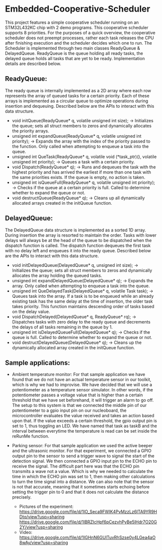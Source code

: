 # Embedded-Cooperative-Scheduler

This project features a simple cooperative scheduler running on an STM32L432KC chip with 2 demo programs. This cooperative scheduler supports 8 priorities. For the purposes of a quick overview, the cooperative scheduler does not preempt processes, rather each task releases the CPU after finishing execution and the scheduler decides which one to run. The Scheduler is implemented through two main classes ReadyQueue & DelayedQueue. ReadyQueue is the queue holding all ready tasks, the delayed queue holds all tasks that are yet to be ready. Implementation details are described below.

## ReadyQueue:

The ready queue is internally implemented as a 2D array where each row represents the array of queued tasks for a certain priority. Each of these arrays is implemented as a circular queue to optimize operations during insertion and dequeuing. Described below are the APIs to interact with this data structure.

* void initQueue(ReadyQueue* q, volatile unsigned int size); -> Initializes the queue; sets all struct members to zeros and dynamically allocates the priority arrays.
* unsigned int expandQueue(ReadyQueue* q, volatile unsigned int priority); -> Expands the array with the index of the priority passed to the function. Only called when attempting to enqueue a task into the queue.
* unsigned int QueTask(ReadyQueue* q, volatile void (*task_ptr)(), volatile unsigned int priority); -> Queues a task with a certain priority.
* void Dispatch(ReadyQueue* q); -> Runs and dequeues the task with the highest priority and has arrived the earliest if more than one task with the same priorities exists. If the queue is empty, no action is taken.
* unsigned int isQueueFull(ReadyQueue* q, volatile unsigned int priority); -> Checks if the queue at a certain priority is full. Called to determine whether to expand the queue or not.
* void destructQueue(ReadyQueue* q); -> Cleans up all dynamically allocated arrays created in the initQueue function.


## DelayedQueue:

The DelayedQueue data structure is implemented as a sorted 1D array. During insertion the array is resorted to maintain the order. Tasks with lower delays will always be at the head of the queue to be dispatched when the dispatch function is called. The dispatch function dequeues the first task with no delay left and enqueues it into the ready queue. Described below are the APIs to interact with this data structure.

* void initDelayedQueue(DelayedQueue* q, unsigned int size); -> Initializes the queue; sets all struct members to zeros and dynamically allocates the array holding the queued tasks.
* unsigned int expandDelayedQueue(DelayedQueue* q); -> Expands the array. Only called when attempting to enqueue a task into the queue.
* unsigned int QueDelayedTask(DelayedQueue* q, volatile Task task); -> Queues task into the array. If a task is to be enqueued while an already existing task has the same delay at the time of insertion, the older task takes priority. This function maintains descending order of tasks based on the delay value.
* void DispatchDelayed(DelayedQueue* q, ReadyQueue* rq); -> Dispatches tasks with zero delay to the ready queue and decrements the delays of all tasks remaining in the queue by 1.
* unsigned int isDelayedQueueFull(DelayedQueue* q); -> Checks if the queue is full. Called to determine whether to expand the queue or not.
* void destructDelayedQueue(DelayedQueue* q); -> Cleans up the dynamically allocated array created in the initQueue function.

## Sample applications:

* Ambient temperature monitor: For that sample application we have found that we do not have an actual temperature sensor in our toolkit, which is why we had to improvise. We have decided that we will use a potentiometer as a temperature sensor simulator. In other words, if the potentiometer passes a voltage value that is higher than a certain threshold that we have set beforehand, it will trigger an alarm to go off. The setup to this system is that we connected the middle pin of our potentiometer to a gpio input pin on our nucleoboard, the microcontroller evaluates the value received and takes an action based upon that. If the value exceeds a certain threshold, the gpio output pin is set to 1, thus toggling an LED. We have named that task as taskB and the interval between everytime the temperature is read can be set inside the reRunMe function. 

* Parking sensor: For that sample application we used the active beeper and the ultrasonic monitor. For that experiment, we connected a GPIO output pin to the sensor to send a trigger wave to signal the start of the detection signal. We then connected a GPIO input pin to the ECHO pin to receive the signal. The difficult part here was that the ECHO pin transmits a wave not a value. Which is why we needed to calculate the time in which the ECHO pin was set to 1, then making other calculations to turn the time signal into a distance. We can also note that the sensor is not that accurate, meaning that it sometimes starts echoing before setting the trigger pin to 0 and that it does not calculate the distance precisely. 
  * Pictures of the experiment: https://drive.google.com/file/d/1lO_Seca9FWIK4PvMzzLz6ITA9YR9HDtq/view?usp=sharing 
    https://drive.google.com/file/d/1lBRZIcHpf6pCezvhPyBe5lHdr7O20G2Y/view?usp=sharing 
  * Video: https://drive.google.com/file/d/1IGHnN6GUlTuvRhSzse0y4LGea4aO8wAy/view?usp=sharing 
